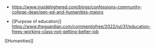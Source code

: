 - https://www.insidehighered.com/blogs/confessions-community-college-dean/gen-ed-and-humanities-majors

- [[Purpose of education]] https://www.theguardian.com/commentisfree/2022/jul/31/education-frees-working-class-not-getting-better-job

[[Humanities]]
